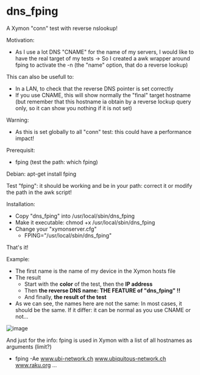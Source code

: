 # dns_fping
A Xymon "conn" test with reverse nslookup!

Motivation: 
- As I use a lot DNS "CNAME" for the name of my servers, I would like to have the real target of my tests
-> So I created a awk wrapper around fping to activate the -n (the "name" option, that do a reverse lookup)

This can also be usefull to:
- In a LAN, to check that the reverse DNS pointer is set correctly
- If you use CNAME, this will show normally the "final" target hostname (but remember that this hostname ia obtain by a reverse lockup query only, so it can show you nothing if it is not set) 

Warning: 
- As this is set globally to all "conn" test: this could have a performance impact! 

Prerequisit:
- fping (test the path: which fping)

Debian: apt-get install fping

Test "fping": it should be working and be in your path: correct it or modify the path in the awk script!

Installation: 
- Copy "dns_fping" into /usr/local/sbin/dns_fping
- Make it executable: chmod +x /usr/local/sbin/dns_fping
- Change your "xymonserver.cfg"
  - FPING="/usr/local/sbin/dns_fping"          

That's it!

Example:
- The first name is the name of my device in the Xymon hosts file 
- The result 
  - Start with the **color** of the test, then the **IP address** 
  - Then **the reverse DNS name: THE FEATURE of "dns_fping" !!**
  - And finally, **the result of the test**
- As we can see, the names here are not the same: In most cases, it should be the same. If it differ: it can be normal as you use CNAME or not... 

![image](https://user-images.githubusercontent.com/8841264/169885468-89c66d9f-21b9-4be8-b0bb-e758f8210778.png)

And just for the info: 
fping is used in Xymon with a list of all hostnames as arguments (limit?)
- fping -Ae www.ubi-network.ch www.ubiquitous-network.ch www.raku.org ...
